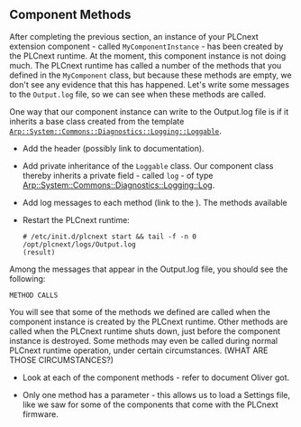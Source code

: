 ## Component Methods

After completing the previous section, an instance of your PLCnext extension component - called `MyComponentInstance` - has been created by the PLCnext runtime. At the moment, this component instance is not doing much. The PLCnext runtime has called a number of the methods that you defined in the `MyComponent` class, but because these methods are empty, we don't see any evidence that this has happened. Let's write some messages to the `Output.log` file, so we can see when these methods are called.

One way that our component instance can write to the Output.log file is if it inherits a base class created from the template [`Arp::System::Commons::Diagnostics::Logging::Loggable`][loggable-doc].

- Add the header (possibly link to documentation).
- Add private inheritance of the `Loggable` class. Our component class thereby inherits a private field - called `log` - of type [Arp::System::Commons::Diagnostics::Logging::Log][log-doc].
- Add log messages to each method (link to the  ). The methods available 


- Restart the PLCnext runtime:

   ```text
   # /etc/init.d/plcnext start && tail -f -n 0 /opt/plcnext/logs/Output.log
   (result)
   ```

Among the messages that appear in the Output.log file, you should see the following:

```text
METHOD CALLS
```

You will see that some of the methods we defined are called when the component instance is created by the PLCnext runtime. Other methods are called when the PLCnext runtime shuts down, just before the component instance is destroyed. Some methods may even be called during normal PLCnext runtime operation, under certain circumstances. (WHAT ARE THOSE CIRCUMSTANCES?)

- Look at each of the component methods - refer to document Oliver got.

- Only one method has a parameter - this allows us to load a Settings file, like we saw for some of the components that come with the PLCnext firmware.

[loggable-doc]: http://plcnext-infocenter.s3-website.eu-central-1.amazonaws.com/PLCnext_API_Documentation/html/classArp_1_1System_1_1Commons_1_1Diagnostics_1_1Logging_1_1Loggable_3_01Derived_00_01true_01_4.html

[log-doc]: http://plcnext-infocenter.s3-website.eu-central-1.amazonaws.com/PLCnext_API_Documentation/html/classArp_1_1System_1_1Commons_1_1Diagnostics_1_1Logging_1_1Log.html
